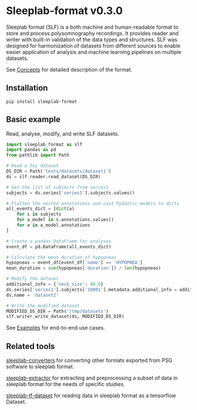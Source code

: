 # Sleeplab-format v0.3.0

Sleeplab format (SLF) is a both machine and human-readable format to store and process polysomnography recordings. It provides reader and writer with built-in validation of the data types and structures. SLF was designed for harmonization of datasets from different sources to enable easier application of analysis and machine learning pipelines on multiple datasets.

See [Concepts](concepts.md) for detailed description of the format.

## Installation

```console
pip install sleeplab-format
```

## Basic example

Read, analyse, modify, and write SLF datasets.

``` py
import sleeplab_format as slf
import pandas as pd
from pathlib import Path

# Read a toy dataset
DS_DIR = Path('tests/datasets/dataset1')
ds = slf.reader.read_dataset(DS_DIR)

# Get the list of subjects from series1
subjects = ds.series['series1'].subjects.values()

# Flatten the nested annotations and cast Pydantic models to dicts
all_events_dict = [dict(a)
    for s in subjects
    for a_model in s.annotations.values()
    for a in a_model.annotations
]

# Create a pandas DataFrame for analyses
event_df = pd.DataFrame(all_events_dict)

# Calculate the mean duration of hypopneas
hypopneas = event_df[event_df['name'] == 'HYPOPNEA']
mean_duration = sum(hypopneas['duration']) / len(hypopneas)

# Modify the dataset
additional_info = {'neck_size': 40.0}
ds.series['series1'].subjects['10001'].metadata.additional_info = additional_info
ds.name = 'dataset2'

# Write the modified dataset
MODIFIED_DS_DIR = Path('/tmp/datasets')
slf.writer.write_dataset(ds, MODIFIED_DS_DIR)
```

See [Examples](examples/automatic_sleep_staging.md) for end-to-end use cases.

## Related tools

[sleeplab-converters](https://github.com/UEF-SmartSleepLab/sleeplab-converters) for converting other formats exported from PSG software to sleeplab format.

[sleeplab-extractor](https://github.com/UEF-SmartSleepLab/sleeplab-extractor) for extracting and preprocessing a subset of data in sleeplab format for the needs of specific studies.

[sleeplab-tf-dataset](https://github.com/UEF-SmartSleepLab/sleeplab-tf-dataset) for reading data in sleeplab format as a tensorflow Dataset.
